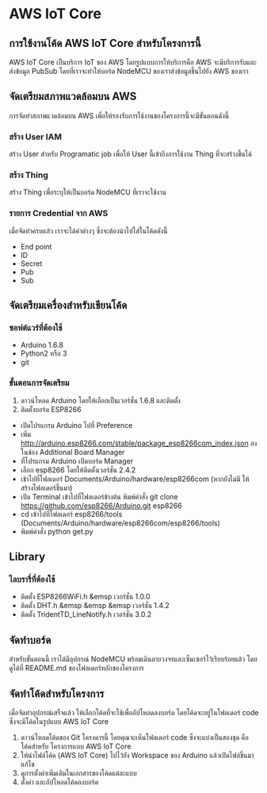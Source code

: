 # AWS IoT Core
## การใช้งานโค้ด AWS IoT Core สำหรับโครงการนี้

AWS IoT Core เป็นบริการ IoT ของ AWS โดยรูปแบบการให้บริการคือ AWS จะมีบริการรับและส่งข้อมูล PubSub โดยที่เราจะทำให้บอร์ด NodeMCU ของเราส่งข้อมูลขึ้นไปยัง AWS ของเรา

## จัดเตรียมสภาพแวดล้อมบน AWS

การจัดทำสภาพแวดล้อมบน AWS เพื่อให้รองรับการใช้งานของโครงการนี้จะมีขั้นตอนดังนี้

### สร้าง User IAM

สร้าง User สำหรับ Programatic job เพื่อให้ User นี้เข้าถึงการใช้งาน Thing ที่จะสร้างขึ้นได้

### สร้าง Thing

สร้าง Thing เพื่อระบุให้เป็นบอร์ด NodeMCU ที่เราจะใช้งาน

### รายการ Credential จาก AWS

เมื่อจัดทำครบแล้ว เราจะได้ค่าต่างๆ ซึ่งจะต้องนำไปใส่ในโค้ดดังนี้

- End point
- ID
- Secret
- Pub
- Sub

## จัดเตรียมเครื่องสำหรับเขียนโค้ด

### ซอฟต์แวร์ที่ต้องใช้

- Arduino 1.6.8
- Python2 หรือ 3
- git

### ขั้นตอนการจัดเตรียม

1. ดาวน์โหลด Arduino โดยให้เลือกเป็นเวอร์ชั่น 1.6.8 และติดตั้ง
2. ติดตั้งบอร์ด ESP8266
 - เปิดโปรแกรม Arduino ไปที่ Preference
 - เพิ่ม http://arduino.esp8266.com/stable/package_esp8266com_index.json ลงในช่อง Additional Board Manager
 - ที่โปรแกรม Arduino เปิดบอร์ด Manager
 - เลือก esp8266 โดยให้ติดตั้งเวอร์ชั่น 2.4.2
 - เข้าไปที่โฟลเดอร์ Documents/Arduino/hardware/esp8266com (หากยังไม่มี ให้สร้างโฟลเดอร์ขึ้นมา)
 - เปิด Terminal เข้าไปที่โฟลเดอร์ข้างต้น พิมพ์คำสั่ง git clone https://github.com/esp8266/Arduino.git esp8266
 - cd เข้าไปที่โฟลเดอร์ esp8266/tools (Documents/Arduino/hardware/esp8266com/esp8266/tools)
 - พิมพ์คำสั่ง python get.py

## Library

### ไลบรารี่ที่ต้องใช้

- ติดตั้ง ESP8266WiFi.h &emsp เวอร์ชั่น 1.0.0
- ติดตั้ง DHT.h &emsp &emsp &emsp เวอร์ชั่น 1.4.2
- ติดตั้ง TridentTD_LineNotify.h เวอร์ชั่น 3.0.2

## จัดทำบอร์ด

สำหรับขั้นตอนนี้ เราได้มีอุปกรณ์ NodeMCU พร้อมเดินลายวงจรและเซ็นเซอร์ไว้เรียบร้อยแล้ว โดยดูได้ที่ README.md ของโฟลเดอร์หลักของโครงการ

## จัดทำโค้ดสำหรับโครงการ

เมื่อจัดทำอุปกรณ์เสร็จแล้ว ให้เลือกโค้ดที่จะใช้เพื่ออัปโหลดลงบอร์ด โดยโค้ดจะอยู่ในโฟลเดอร์ code ซึ่งจะมีโค้ดในรูปแบบ AWS IoT Core

1. ดาวน์โหลดโค้ดของ Git โครงดารนี้ โดยคุณจะเห็นโฟลเดอร์ code ซึ่งจะแบ่งเป็นสองชุด คือโค้ดสำหรับ โครงการแบบ AWS IoT Core
2. ให้นำไฟล์โค้ด (AWS IoT Core) ไปไว้ยัง Workspace ของ Arduino แล้วเปิดไฟล์ขึ้นมาแก้ไข
3. ดูการตั้งค่าเพิ่มเติมในเอกสารของโค้ดแต่ละแบบ
4. ตั้งค่า และอัปโหลดโค้ดลงบอร์ด
